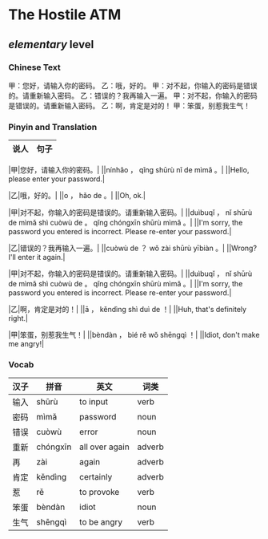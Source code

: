 # The Hostile ATM
## *elementary* level

### Chinese Text
甲：您好，请输入你的密码。
乙：哦，好的。
甲：对不起，你输入的密码是错误的。请重新输入密码。
乙：错误的？我再输入一遍。
甲：对不起，你输入的密码是错误的。请重新输入密码。
乙：啊，肯定是对的！
甲：笨蛋，别惹我生气！

### Pinyin and Translation
|说人|句子|
|----|----|

|甲|您好，请输入你的密码。|
||nínhǎo ， qǐng shūrù nǐ de mìmǎ 。|
||Hello, please enter your password.|

|乙|哦，好的。|
||o ， hǎo de 。|
||Oh, ok.|

|甲|对不起，你输入的密码是错误的。请重新输入密码。|
||duìbuqǐ ， nǐ shūrù de mìmǎ shì cuòwù de 。 qǐng chóngxīn shūrù mìmǎ 。|
||I'm sorry, the password you entered is incorrect. Please re-enter your password.|

|乙|错误的？我再输入一遍。|
||cuòwù de ？ wǒ zài shūrù yībiàn 。|
||Wrong? I'll enter it again.|

|甲|对不起，你输入的密码是错误的。请重新输入密码。|
||duìbuqǐ ， nǐ shūrù de mìmǎ shì cuòwù de 。 qǐng chóngxīn shūrù mìmǎ 。|
||I'm sorry, the password you entered is incorrect. Please re-enter your password.|

|乙|啊，肯定是对的！|
||ā ， kěndìng shì duì de ！|
||Huh, that's definitely right.|

|甲|笨蛋，别惹我生气！|
||bèndàn ， bié rě wǒ shēngqì ！|
||Idiot, don't make me angry!|
### Vocab
|汉子|拼音|英文|词类|
|----|----|----|----|
|输入|shūrù|to input|verb|
|密码|mìmǎ|password|noun|
|错误|cuòwù|error|noun|
|重新|chóngxīn|all over again|adverb|
|再|zài|again|adverb|
|肯定|kěndìng|certainly|adverb|
|惹|rě|to provoke|verb|
|笨蛋|bèndàn|idiot|noun|
|生气|shēngqì|to be angry|verb|
